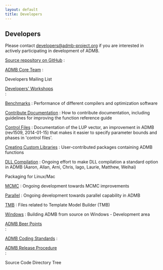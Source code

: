 ```yaml
---
layout: default
title: Developers
---
```


Developers
----------

Please contact developers@admb-project.org if you are interested in actively participating in development of ADMB.


[Source repository on GitHub](https://github.com/admb-project/admb)
:   

[ADMB Core Team](core-team.html)
:  

Developers Mailing List

[Developers' Workshops](workshops/)  
:  

[Benchmarks](benchmarks/)
: Performance of different compilers and optimization software

[Contribute Documentation](contribute-documentation/)
: How to contribute documentation, including guidelines for improving the function reference guide

[Control Files](ctl/)
: Documentation of the LUP vector, an improvement in ADMB (rev1509, 2014-01-15) that makes it easier to specify parameter bounds and phases in 'control files'.

[Creating Custom Libraries](packages/)
: User-contributed packages containing ADMB functions

[DLL Compilation](dll/)
: Ongoing effort to make DLL compilation a standard option in ADMB (Aaron, Allan, Arni, Chris, Iago, Laurie, Matthew, Weihai)

Packaging for Linux/Mac

[MCMC](mcmc/)
: Ongoing development towards MCMC improvements

[Parallel](parallel/)
: Ongoing development towards parallel capability in ADMB

[TMB](tmb/)
: Files related to Template Model Builder (TMB)

[Windows](windows/)
: Building ADMB from source on Windows - Development area

[ADMB Beer Points](beer-points.html)  
:  

[ADMB Coding Standards](coding-standards.html)
:   

[ADMB Release Procedure](release-procedure.html)  
:   

Source Code Directory Tree
